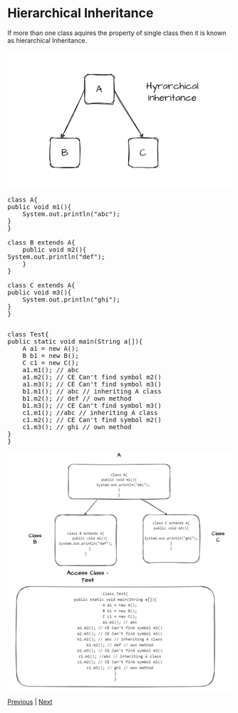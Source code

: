 # Hierarchical Inheritance

If more than one class aquires the property of single class then it is known as hierarchical Inheritance.

![](https://github.com/sudhansu-sek-panda/QSpider_Tutorial/blob/main/Core%20Java/class20/Resources/Hyrarchical.png)
<pre>
class A{
public void m1(){
    System.out.println("abc");
}
}

class B extends A{
    public void m2(){
System.out.println("def");
    }
}

class C extends A{
public void m3(){
    System.out.println("ghi");
}
}
</pre>
<pre>

class Test{
public static void main(String a[]){
    A a1 = new A();
    B b1 = new B();
    C c1 = new C();
    a1.m1(); // abc
    a1.m2(); // CE Can't find symbol m2()
    a1.m3(); // CE Can't find symbol m3()
    b1.m1(); // abc // inheriting A class
    b1.m2(); // def // own method
    b1.m3(); // CE Can't find symbol m3()
    c1.m1(); //abc // inheriting A class
    c1.m2(); // CE Can't find symbol m2()
    c1.m3(); // ghi // own method
}
}
</pre>

![](https://github.com/sudhansu-sek-panda/QSpider_Tutorial/blob/main/Core%20Java/class20/Resources/Hyrarchical2.png)
![](https://github.com/sudhansu-sek-panda/QSpider_Tutorial/blob/main/Core%20Java/class20/Resources/Hyrarchi3.png)

[Previous](https://github.com/sudhansu-sek-panda/QSpider_Tutorial/blob/main/Core%20Java/class19/notes/Inheritance.md) | [Next](https://github.com/sudhansu-sek-panda/QSpider_Tutorial/blob/main/Core%20Java/class20/Notes/Hybrid.md)